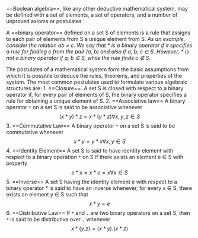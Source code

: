 ==Boolean algebra==, like any other deductive mathematical system, may be defined with a set of elements, a set of operators, and a number of unproved axioms or postulates

A ==binary operator== defined on a set S of elements is a rule that assigns to each pair of elements from S a unique element from S.
	*As an example, consider the relation ab = c. We say that * is a binary operator if it specifies a rule for finding c from the pair (a, b) and also if a, b, c ∈ S. However, * is not a binary operator if a, b ∈ S, while the rule finds c ∉ S.*

The postulates of a mathematical system form the basic assumptions from which it is possible to deduce the rules, theorems, and properties of the system.
	The most common postulates used to formulate various algebraic structures are:
		1. ==Closure==. A set S is closed with respect to a binary operator if, for every pair of elements of S, the binary operator specifies a rule for obtaining a unique element of S.
		2. ==Associative law== A binary operator `*` on a set S is said to be associative whenever
			$$( x*y)*z = x*(y*z) \forall x, y, z ∈ S$$
		3. ==Commutative Law== A binary operator `*`  on a set S is said to be commutative whenever
			$$x*y = y*x \forall x, y ∈ S$$
		4. ==Identity Element== A set S is said to have identity element with respect to a binary operation `*` on S if there exists an element e ∈ S with property
			$$e * x  =  x * e = x        \forall x ∈ S$$
		5. ==Inverse== A set S having the identity element e with respect to a binary operator * is said to have an inverse whenever, for every x ∈ S, there exists an element y ∈ S such that
			$$x*y = e$$
		6. ==Distributive Law== If `*` and `.` are two binary operators on a set S, then `*` is said to be distributive over `.` whenever
			$$x*(y . z) = (x*y).(x*z)$$